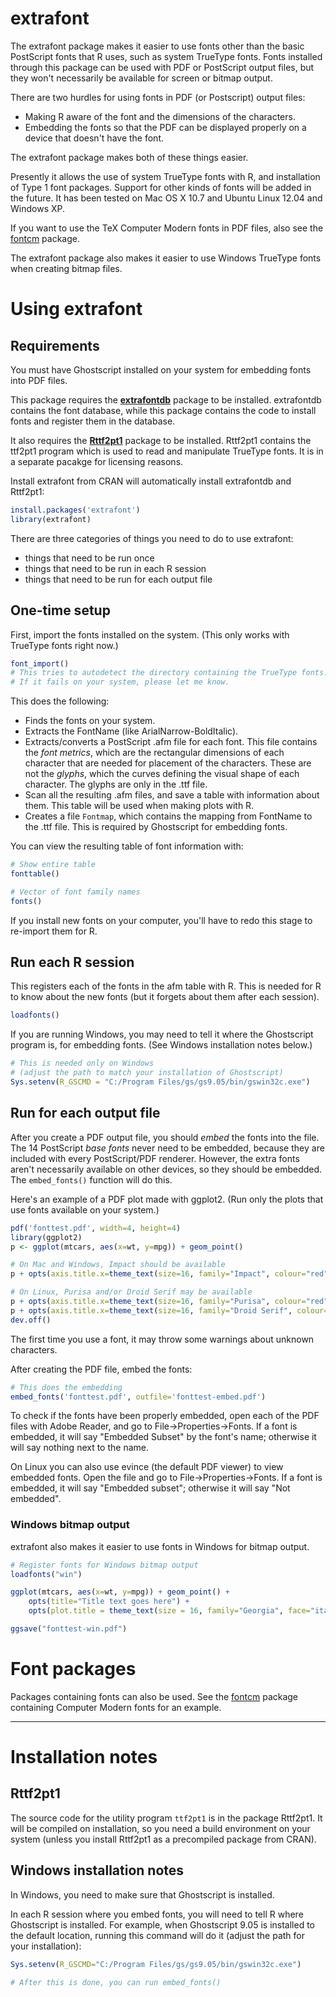 # extrafont

The extrafont package makes it easier to use fonts other than the basic PostScript fonts that R uses, such as system TrueType fonts.
Fonts installed through this package can be used with PDF or PostScript output files, but they won't necessarily be available for screen or bitmap output.

There are two hurdles for using fonts in PDF (or Postscript) output files:

* Making R aware of the font and the dimensions of the characters.
* Embedding the fonts so that the PDF can be displayed properly on a device that doesn't have the font.

The extrafont package makes both of these things easier.

Presently it allows the use of system TrueType fonts with R, and installation of Type 1 font packages.
Support for other kinds of fonts will be added in the future.
It has been tested on Mac OS X 10.7 and Ubuntu Linux 12.04 and Windows XP.


If you want to use the TeX Computer Modern fonts in PDF files, also see the [fontcm](https://github.com/wch/fontcm) package.

The extrafont package also makes it easier to use Windows TrueType fonts when creating bitmap files.

# Using extrafont

## Requirements

You must have Ghostscript installed on your system for embedding fonts into PDF files.

This package requires the **[extrafontdb](https://github.com/wch/extrafontdb)** package to be installed.
extrafontdb contains the font database, while this package contains the code to install fonts and register them in the database.

It also requires the **[Rttf2pt1](https://github.com/wch/Rttf2pt1)** package to be installed.
Rttf2pt1 contains the ttf2pt1 program which is used to read and manipulate TrueType fonts.
It is in a separate pacakge for licensing reasons.

Install extrafont from CRAN will automatically install extrafontdb and Rttf2pt1:

```R
install.packages('extrafont')
library(extrafont)
```


There are three categories of things you need to do to use extrafont:

* things that need to be run once
* things that need to be run in each R session
* things that need to be run for each output file

## One-time setup

First, import the fonts installed on the system.
(This only works with TrueType fonts right now.)

```R
font_import()
# This tries to autodetect the directory containing the TrueType fonts.
# If it fails on your system, please let me know.
```

This does the following:

* Finds the fonts on your system.
* Extracts the FontName (like ArialNarrow-BoldItalic).
* Extracts/converts a PostScript .afm file for each font. This file contains the *font metrics*, which are the rectangular dimensions of each character that are needed for placement of the characters. These are not the *glyphs*, which the curves defining the visual shape of each character. The glyphs are only in the .ttf file.
* Scan all the resulting .afm files, and save a table with information about them.
This table will be used when making plots with R.
* Creates a file `Fontmap`, which contains the mapping from FontName to the .ttf file. This is required by Ghostscript for embedding fonts.


You can view the resulting table of font information with:

```R
# Show entire table
fonttable()

# Vector of font family names
fonts()
```

If you install new fonts on your computer, you'll have to redo this stage to re-import them for R.

## Run each R session

This registers each of the fonts in the afm table with R. This is needed for R to know about the new fonts (but it forgets about them after each session).

```R
loadfonts()
```

If you are running Windows, you may need to tell it where the Ghostscript program is, for embedding fonts. (See Windows installation notes below.)

```R
# This is needed only on Windows
# (adjust the path to match your installation of Ghostscript)
Sys.setenv(R_GSCMD = "C:/Program Files/gs/gs9.05/bin/gswin32c.exe")
```


## Run for each output file

After you create a PDF output file, you should *embed* the fonts into the file.
The 14 PostScript *base fonts* never need to be embedded, because they are included with every PostScript/PDF renderer.
However, the extra fonts aren't necessarily available on other devices, so they should be embedded.
The `embed_fonts()` function will do this.

Here's an example of a PDF plot made with ggplot2. (Run only the plots that use fonts available on your system.)

```R
pdf('fonttest.pdf', width=4, height=4)
library(ggplot2)
p <- ggplot(mtcars, aes(x=wt, y=mpg)) + geom_point()

# On Mac and Windows, Impact should be available
p + opts(axis.title.x=theme_text(size=16, family="Impact", colour="red"))

# On Linux, Purisa and/or Droid Serif may be available
p + opts(axis.title.x=theme_text(size=16, family="Purisa", colour="red"))
p + opts(axis.title.x=theme_text(size=16, family="Droid Serif", colour="red"))
dev.off()
```

The first time you use a font, it may throw some warnings about unknown characters.


After creating the PDF file, embed the fonts:

```R
# This does the embedding
embed_fonts('fonttest.pdf', outfile='fonttest-embed.pdf')
```

To check if the fonts have been properly embedded, open each of the PDF files with Adobe Reader, and go to File->Properties->Fonts.
If a font is embedded, it will say "Embedded Subset" by the font's name; otherwise it will say nothing next to the name.

On Linux you can also use evince (the default PDF viewer) to view embedded fonts.
Open the file and go to File->Properties->Fonts.
If a font is embedded, it will say "Embedded subset"; otherwise it will say "Not embedded".

### Windows bitmap output

extrafont also makes it easier to use fonts in Windows for bitmap output.

```R
# Register fonts for Windows bitmap output
loadfonts("win")

ggplot(mtcars, aes(x=wt, y=mpg)) + geom_point() +
    opts(title="Title text goes here") +
    opts(plot.title = theme_text(size = 16, family="Georgia", face="italic"))

ggsave("fonttest-win.pdf")
```


# Font packages

Packages containing fonts can also be used.
See the [fontcm](https://github.com/wch/fontcm) package containing Computer Modern fonts for an example.

*****

# Installation notes

## Rttf2pt1

The source code for the utility program `ttf2pt1` is in the package Rttf2pt1.
It will be compiled on installation, so you need a build environment on your system (unless you install Rttf2pt1 as a precompiled package from CRAN).


## Windows installation notes

In Windows, you need to make sure that Ghostscript is installed.

In each R session where you embed fonts, you will need to tell R where Ghostscript is installed.
For example, when Ghostscript 9.05 is installed to the default location, running this command will do it (adjust the path for your installation):

```R
Sys.setenv(R_GSCMD="C:/Program Files/gs/gs9.05/bin/gswin32c.exe")

# After this is done, you can run embed_fonts()
```
